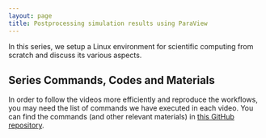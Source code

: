 ```yaml
---
layout: page
title: Postprocessing simulation results using ParaView
---
```


In this series, we setup a Linux environment for scientific computing from scratch and discuss its various aspects. 

## Series Commands, Codes and Materials

In order to follow the videos more efficiently and reproduce the workflows, you may need the list of commands we have executed in each video. You can find the commands (and other relevant materials) in [this GitHub repository](https://drive.google.com/drive/folders/1emHuLLkXBkJoCii_4obBy9PNRlK7n1Vq?usp=sharing).

<!-- ## Videos

1. [**Introducing Postprocessing Projects**](https://www.youtube.com/watch?v=AFkeKoq4SXo)
[![presentation](http://img.youtube.com/vi/AFkeKoq4SXo/0.jpg){: style="max-width: 300px; height: auto;"}](https://www.youtube.com/watch?v=AFkeKoq4SXo) -->
